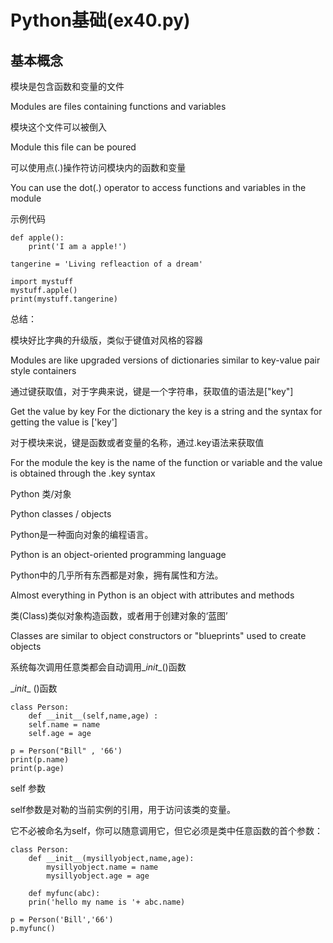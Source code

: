 # Python基础(ex40.py)

## 基本概念

模块是包含函数和变量的文件

Modules are files containing functions and variables

模块这个文件可以被倒入

Module this file can be poured

可以使用点(.)操作符访问模块内的函数和变量

You can use the dot(.) operator to access functions and variables in the module

示例代码

```
def apple():
	print('I am a apple!')

tangerine = 'Living refleaction of a dream'

import mystuff
mystuff.apple()
print(mystuff.tangerine)

```

 总结：

模块好比字典的升级版，类似于键值对风格的容器

Modules are like upgraded versions of dictionaries similar to key-value pair style containers

通过键获取值，对于字典来说，键是一个字符串，获取值的语法是["key"]

Get the value by key For the dictionary the key is a string and the syntax for getting the value is ['key']

对于模块来说，键是函数或者变量的名称，通过.key语法来获取值

For the module the key is the name of the function or variable and the value is obtained through the .key syntax



Python 类/对象

Python classes / objects

Python是一种面向对象的编程语言。

Python is an object-oriented programming language

Python中的几乎所有东西都是对象，拥有属性和方法。

Almost everything in Python is an object with attributes and methods

类(Class)类似对象构造函数，或者用于创建对象的‘蓝图’

Classes are similar to object constructors or "blueprints" used to create objects



系统每次调用任意类都会自动调用\__init__()函数

\__init__ ()函数

```
class Person:
	def __init__(self,name,age) :
	self.name = name 
	self.age = age
	
p = Person("Bill" , '66')
print(p.name)
print(p.age)

```

self 参数

self参数是对勒的当前实例的引用，用于访问该类的变量。

它不必被命名为self，你可以随意调用它，但它必须是类中任意函数的首个参数：

```
class Person:
	def __init__(mysillyobject,name,age):
		mysillyobject.name = name
		mysillyobject.age = age
		
	def myfunc(abc):
	prin('hello my name is '+ abc.name)

p = Person('Bill','66')
p.myfunc()
```

